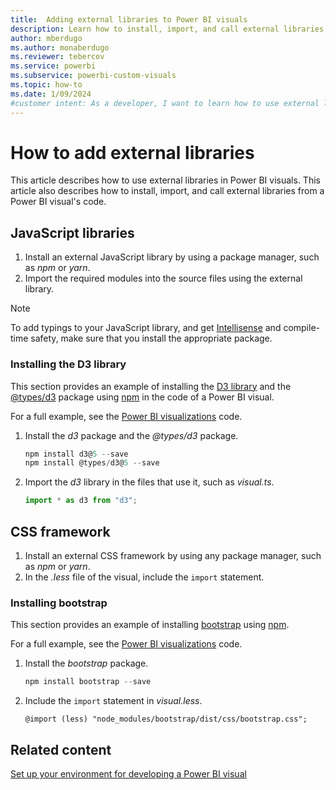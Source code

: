 ```yaml
---
title:  Adding external libraries to Power BI visuals
description: Learn how to install, import, and call external libraries in Power BI visuals to enhance your visualizations with additional functionality.
author: mberdugo
ms.author: monaberdugo
ms.reviewer: tebercov 
ms.service: powerbi
ms.subservice: powerbi-custom-visuals
ms.topic: how-to
ms.date: 1/09/2024
#customer intent: As a developer, I want to learn how to use external libraries in Power BI visuals so I can enhance my visualizations with additional functionality.
---
```


# How to add external libraries

This article describes how to use external libraries in Power BI visuals. This article also describes how to install, import, and call external libraries from a Power BI visual's code.

## JavaScript libraries

1. Install an external JavaScript library by using a package manager, such as *npm* or *yarn*.
2. Import the required modules into the source files using the external library.

>[!NOTE]
> To add typings to your JavaScript library, and get [Intellisense](https://code.visualstudio.com/docs/editor/intellisense) and compile-time safety, make sure that you install the appropriate package.

### Installing the D3 library

This section provides an example of installing the [D3 library](https://www.npmjs.com/package/d3) and the [@types/d3](https://www.npmjs.com/package/@types/d3) package using [npm](https://www.npmjs.com/) in the code of a Power BI visual.

For a full example, see the [Power BI visualizations](https://github.com/microsoft/powerbi-visuals-gantt/blob/master/src/gantt.ts#L29) code.

1. Install the *d3* package and the *@types/d3* package.

    ```powershell
    npm install d3@5 --save
    npm install @types/d3@5 --save
    ```

2. Import the *d3* library in the files that use it, such as *visual.ts*.

    ```typescript
    import * as d3 from "d3";
    ```

## CSS framework

1. Install an external CSS framework by using any package manager, such as *npm* or *yarn*.
2. In the *.less* file of the visual, include the `import` statement.

### Installing bootstrap

This section provides an example of installing [bootstrap](https://www.npmjs.com/package/bootstrap) using [npm](https://www.npmjs.com/).

For a full example, see the [Power BI visualizations](https://github.com/Microsoft/powerbi-visuals-sankey/blob/c8200da56913cd8b253be949a35fad0f4472b6de/style/visual.less#L32) code.

1. Install the *bootstrap* package.

    ```powershell
    npm install bootstrap --save
    ```

2. Include the `import` statement in *visual.less*.

    ```less
    @import (less) "node_modules/bootstrap/dist/css/bootstrap.css";
    ```

## Related content

[Set up your environment for developing a Power BI visual](environment-setup.md)
